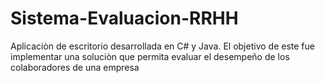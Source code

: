 # Sistema-Evaluacion-RRHH
Aplicaciòn de escritorio desarrollada en C# y Java. El objetivo de este fue implementar una soluciòn que permita evaluar el desempeño de los colaboradores de una empresa
